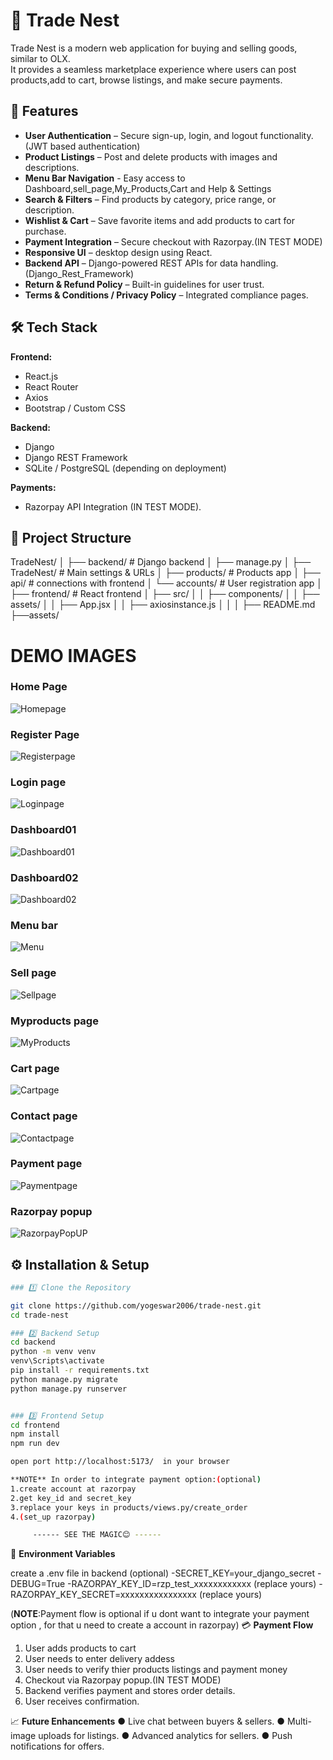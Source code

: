 # 🛒 Trade Nest


Trade Nest is a modern web application for buying and selling goods, similar to OLX.  
It provides a seamless marketplace experience where users can post products,add to cart, browse listings, and make secure payments.

## 🚀 Features
- **User Authentication** – Secure sign-up, login, and logout functionality.(JWT based authentication)
- **Product Listings** – Post and delete products with images and descriptions.
- **Menu Bar Navigation**  - Easy access to Dashboard,sell_page,My_Products,Cart and Help & Settings
- **Search & Filters** – Find products by category, price range, or description.
- **Wishlist & Cart** – Save favorite items and add products to cart for purchase.
- **Payment Integration** – Secure checkout with Razorpay.(IN TEST MODE)
- **Responsive UI** – desktop design using React.
- **Backend API** – Django-powered REST APIs for data handling.(Django_Rest_Framework)
- **Return & Refund Policy** – Built-in guidelines for user trust.
- **Terms & Conditions / Privacy Policy** – Integrated compliance pages.

## 🛠️ Tech Stack
**Frontend:**
- React.js
- React Router
- Axios
- Bootstrap / Custom CSS

**Backend:**
- Django
- Django REST Framework
- SQLite / PostgreSQL (depending on deployment)

**Payments:**
- Razorpay API Integration (IN TEST MODE).

## 📂 Project Structure

TradeNest/
│
├── backend/ # Django backend
│ ├── manage.py
│ ├── TradeNest/ # Main settings & URLs
│ ├── products/ # Products app
│ ├── api/ # connections with frontend 
│ └── accounts/ # User registration app
│
├── frontend/ # React frontend
│ ├── src/
│ │ ├── components/
│ │ ├── assets/
│ │ ├── App.jsx
│ │ ├── axiosinstance.js
│ │ 
│
├── README.md
├──assets/


# DEMO IMAGES

### Home Page
![Homepage](https://github.com/user-attachments/assets/56b0cc4b-db64-4cb5-b225-c867721afdf2) 

### Register Page
![Registerpage](https://github.com/user-attachments/assets/49efe5ce-5b8b-4a10-b6f3-49872dcc393b)

### Login page
![Loginpage](https://github.com/user-attachments/assets/40c5b786-2b8f-42be-b002-d3bed1e0a761)

### Dashboard01
![Dashboard01](https://github.com/user-attachments/assets/f5551168-7067-4577-874f-506000f299b9)

### Dashboard02
![Dashboard02](https://github.com/user-attachments/assets/27096ad4-6f86-44c3-9790-a7a0f80fcc0a)

### Menu bar
![Menu](https://github.com/user-attachments/assets/1a581aa6-2fb5-4f46-a7a0-958817a1c1a0)

### Sell page
![Sellpage](https://github.com/user-attachments/assets/34e53575-3f1a-4460-be8e-474389934243)

### Myproducts page
![MyProducts](https://github.com/user-attachments/assets/c67aade9-6243-460f-9e65-cab5eb544d93)

### Cart page
![Cartpage](https://github.com/user-attachments/assets/1d579bde-ba04-4ab0-8b55-ab2dcbecda0e)

### Contact page
![Contactpage](https://github.com/user-attachments/assets/f5f2e062-0448-4c85-bbda-4f630f1a518c)

### Payment page
![Paymentpage](https://github.com/user-attachments/assets/bafb5400-748e-4e69-be32-c17ed6e556bf)

### Razorpay popup
![RazorpayPopUP](https://github.com/user-attachments/assets/8de475b7-e22a-4b85-b197-6892651cd94d)


## ⚙️ Installation & Setup

```bash
### 1️⃣ Clone the Repository

git clone https://github.com/yogeswar2006/trade-nest.git
cd trade-nest 

### 2️⃣ Backend Setup
cd backend
python -m venv venv
venv\Scripts\activate
pip install -r requirements.txt
python manage.py migrate
python manage.py runserver


### 3️⃣ Frontend Setup
cd frontend
npm install
npm run dev

open port http://localhost:5173/  in your browser

**NOTE** In order to integrate payment option:(optional) 
1.create account at razorpay
2.get key_id and secret_key
3.replace your keys in products/views.py/create_order
4.(set_up razorpay)

     ------ SEE THE MAGIC😊 ------
```
🔑 **Environment Variables**

create a .env file in backend (optional)
   -SECRET_KEY=your_django_secret
   -DEBUG=True
   -RAZORPAY_KEY_ID=rzp_test_xxxxxxxxxxxx   (replace yours)
   -RAZORPAY_KEY_SECRET=xxxxxxxxxxxxxxxx    (replace yours)


(**NOTE**:Payment flow is optional if u dont want to integrate your payment option , for that u need to create a account in razorpay)
💳 **Payment Flow**            
1. User adds products to cart
2. User needs to enter delivery addess
3. User needs to verify thier products listings and payment money
4. Checkout via Razorpay popup.(IN TEST MODE)
5. Backend verifies payment and stores order details.
6. User receives confirmation.


📈 **Future Enhancements**
 &#9679; Live chat between buyers & sellers.
 &#9679; Multi-image uploads for listings.
 &#9679; Advanced analytics for sellers.
 &#9679; Push notifications for offers.

